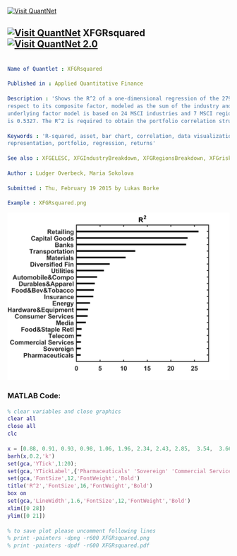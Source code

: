 
[<img src="https://github.com/QuantLet/Styleguide-and-FAQ/blob/master/pictures/banner.png" width="888" alt="Visit QuantNet">](http://quantlet.de/)

## [<img src="https://github.com/QuantLet/Styleguide-and-FAQ/blob/master/pictures/qloqo.png" alt="Visit QuantNet">](http://quantlet.de/) **XFGRsquared** [<img src="https://github.com/QuantLet/Styleguide-and-FAQ/blob/master/pictures/QN2.png" width="60" alt="Visit QuantNet 2.0">](http://quantlet.de/)

```yaml

Name of Quantlet : XFGRsquared

Published in : Applied Quantitative Finance

Description : 'Shows the R^2 of a one-dimensional regression of the 279 MSCI asset returns with
respect to its composite factor, modeled as the sum of the industry and country factor. The
underlying factor model is based on 24 MSCI industries and 7 MSCI regions. The weighted average R^2
is 0.5327. The R^2 is required to obtain the portfolio correlation structure.'

Keywords : 'R-squared, asset, bar chart, correlation, data visualization, factor-model, graphical
representation, portfolio, regression, returns'

See also : XFGELESC, XFGIndustryBreakdown, XFGRegionsBreakdown, XFGriskaversion, XFGriskaversion2

Author : Ludger Overbeck, Maria Sokolova

Submitted : Thu, February 19 2015 by Lukas Borke

Example : XFGRsquared.png

```

![Picture1](XFGRsquared.png)


### MATLAB Code:
```matlab
% clear variables and close graphics
clear all
close all
clc

x = [0.88, 0.91, 0.93, 0.98, 1.06, 1.96, 2.34, 2.43, 2.85,  3.54,  3.66, 3.86, 4.35, 5.78, 7.02, 10.39, 12.43, 23.21, 23.52, 25.85];
barh(x,0.2,'k')
set(gca,'YTick',1:20);
set(gca,'YTickLabel',{'Pharmaceuticals' 'Sovereign' 'Commercial Services' 'Telecom' 'Food&Staple Retl' 'Media' 'Consumer Services' 'Hardware&Equipment' 'Energy' 'Insurance' 'Food&Bev&Tobacco' 'Durables&Apparel' 'Automobile&Compo' 'Utilities' 'Diversified Fin' 'Materials'  'Transportation'  'Banks'  'Capital Goods'  'Retailing'})
set(gca,'FontSize',12,'FontWeight','Bold')
title('R^2','FontSize',16,'FontWeight','Bold')
box on
set(gca,'LineWidth',1.6,'FontSize',12,'FontWeight','Bold')
xlim([0 28])
ylim([0 21])

% to save plot please uncomment following lines 
% print -painters -dpng -r600 XFGRsquared.png
% print -painters -dpdf -r600 XFGRsquared.pdf

```
